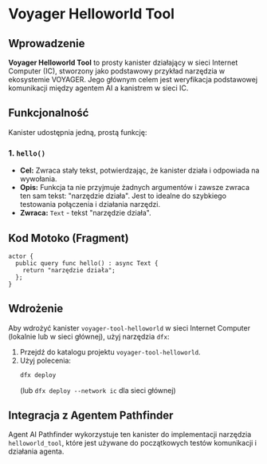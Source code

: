 # Voyager Helloworld Tool

## Wprowadzenie

**Voyager Helloworld Tool** to prosty kanister działający w sieci Internet Computer (IC), stworzony jako podstawowy przykład narzędzia w ekosystemie VOYAGER. Jego głównym celem jest weryfikacja podstawowej komunikacji między agentem AI a kanistrem w sieci IC.

## Funkcjonalność

Kanister udostępnia jedną, prostą funkcję:

### 1. `hello()`
*   **Cel:** Zwraca stały tekst, potwierdzając, że kanister działa i odpowiada na wywołania.
*   **Opis:** Funkcja ta nie przyjmuje żadnych argumentów i zawsze zwraca ten sam tekst: "narzędzie działa". Jest to idealne do szybkiego testowania połączenia i działania narzędzi.
*   **Zwraca:** `Text` - tekst "narzędzie działa".

## Kod Motoko (Fragment)

```motoko
actor {
  public query func hello() : async Text {
    return "narzędzie działa";
  };
}
```

## Wdrożenie

Aby wdrożyć kanister `voyager-tool-helloworld` w sieci Internet Computer (lokalnie lub w sieci głównej), użyj narzędzia `dfx`:

1.  Przejdź do katalogu projektu `voyager-tool-helloworld`.
2.  Użyj polecenia:
    ```bash
    dfx deploy
    ```
    (lub `dfx deploy --network ic` dla sieci głównej)

## Integracja z Agentem Pathfinder

Agent AI Pathfinder wykorzystuje ten kanister do implementacji narzędzia `helloworld_tool`, które jest używane do początkowych testów komunikacji i działania agenta.